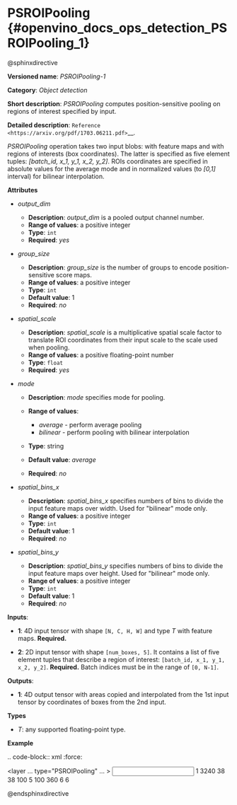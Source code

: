 # PSROIPooling {#openvino_docs_ops_detection_PSROIPooling_1}

@sphinxdirective

**Versioned name**: *PSROIPooling-1*

**Category**: *Object detection*

**Short description**: *PSROIPooling* computes position-sensitive pooling on regions of interest specified by input.

**Detailed description**: `Reference <https://arxiv.org/pdf/1703.06211.pdf>`__.

*PSROIPooling* operation takes two input blobs: with feature maps and with regions of interests (box coordinates).
The latter is specified as five element tuples: *[batch_id, x_1, y_1, x_2, y_2]*.
ROIs coordinates are specified in absolute values for the average mode and in normalized values (to *[0,1]* interval) for bilinear interpolation.

**Attributes**

* *output_dim*

  * **Description**: *output_dim* is a pooled output channel number.
  * **Range of values**: a positive integer
  * **Type**: ``int``
  * **Required**: *yes*

* *group_size*

  * **Description**: *group_size* is the number of groups to encode position-sensitive score maps.
  * **Range of values**: a positive integer
  * **Type**: ``int``
  * **Default value**: 1
  * **Required**: *no*

* *spatial_scale*

  * **Description**: *spatial_scale* is a multiplicative spatial scale factor to translate ROI coordinates from their input scale to the scale used when pooling.
  * **Range of values**: a positive floating-point number
  * **Type**: ``float``
  * **Required**: *yes*

* *mode*

  * **Description**: *mode* specifies mode for pooling.
  * **Range of values**:

    * *average* - perform average pooling
    * *bilinear* - perform pooling with bilinear interpolation
  * **Type**: string
  * **Default value**: *average*
  * **Required**: *no*

* *spatial_bins_x*

  * **Description**: *spatial_bins_x* specifies numbers of bins to divide the input feature maps over width. Used for "bilinear" mode only.
  * **Range of values**: a positive integer
  * **Type**: ``int``
  * **Default value**: 1
  * **Required**: *no*

* *spatial_bins_y*

  * **Description**: *spatial_bins_y* specifies numbers of bins to divide the input feature maps over height.  Used for "bilinear" mode only.
  * **Range of values**: a positive integer
  * **Type**: ``int``
  * **Default value**: 1
  * **Required**: *no*

**Inputs**:

*   **1**: 4D input tensor with shape ``[N, C, H, W]`` and type *T*  with feature maps. **Required.**

*   **2**: 2D input tensor with shape ``[num_boxes, 5]``. It contains a list of five element tuples that describe a region of interest: ``[batch_id, x_1, y_1, x_2, y_2]``. **Required.**
Batch indices must be in the range of ``[0, N-1]``.

**Outputs**:

*   **1**: 4D output tensor with areas copied and interpolated from the 1st input tensor by coordinates of boxes from the 2nd input.

**Types**

* *T*: any supported floating-point type.

**Example**

.. code-block:: xml
   :force:

  <layer ... type="PSROIPooling" ... >
      <data group_size="6" mode="bilinear" output_dim="360" spatial_bins_x="3" spatial_bins_y="3" spatial_scale="1"/>
      <input>
          <port id="0">
              <dim>1</dim>
              <dim>3240</dim>
              <dim>38</dim>
              <dim>38</dim>
          </port>
          <port id="1">
              <dim>100</dim>
              <dim>5</dim>
          </port>
      </input>
      <output>
          <port id="2">
              <dim>100</dim>
              <dim>360</dim>
              <dim>6</dim>
              <dim>6</dim>
          </port>
      </output>
  </layer>


@endsphinxdirective


